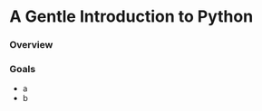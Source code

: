 [//]: <> (name: A Gentle Introduction to Python)
[//]: <> (author: Benjamin White)
[//]: <> (type: introduction)

# A Gentle Introduction to Python
### Overview

### Goals

*	a
*	b	
	